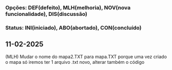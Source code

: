### Opções: DEF(defeito), MLH(melhoria), NOV(nova funcionalidade), DIS(discussão)
### Status: INI(iniciado), ABO(abortado), CON(concluído)
## 11-02-2025
(MLH) Mudar o nome do mapa2.TXT para mapa.TXT porque uma vez criado o mapa só iremos ter 1 arquivo .txt novo, alterar também o código